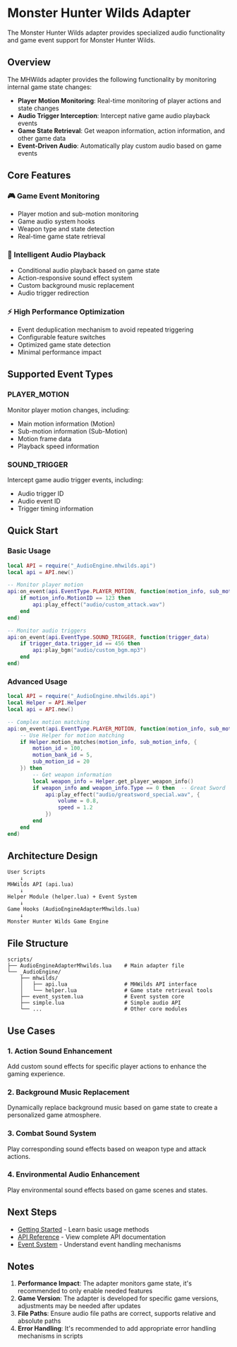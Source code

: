 <TranslationWarning />

# Monster Hunter Wilds Adapter

The Monster Hunter Wilds adapter provides specialized audio functionality and game event support for Monster Hunter Wilds.

## Overview

The MHWilds adapter provides the following functionality by monitoring internal game state changes:

- **Player Motion Monitoring**: Real-time monitoring of player actions and state changes
- **Audio Trigger Interception**: Intercept native game audio playback events
- **Game State Retrieval**: Get weapon information, action information, and other game data
- **Event-Driven Audio**: Automatically play custom audio based on game events

## Core Features

### 🎮 Game Event Monitoring

- Player motion and sub-motion monitoring
- Game audio system hooks
- Weapon type and state detection
- Real-time game state retrieval

### 🎵 Intelligent Audio Playback

- Conditional audio playback based on game state
- Action-responsive sound effect system
- Custom background music replacement
- Audio trigger redirection

### ⚡ High Performance Optimization

- Event deduplication mechanism to avoid repeated triggering
- Configurable feature switches
- Optimized game state detection
- Minimal performance impact

## Supported Event Types

### PLAYER_MOTION
Monitor player motion changes, including:
- Main motion information (Motion)
- Sub-motion information (Sub-Motion)
- Motion frame data
- Playback speed information

### SOUND_TRIGGER
Intercept game audio trigger events, including:
- Audio trigger ID
- Audio event ID
- Trigger timing information

## Quick Start

### Basic Usage

```lua
local API = require("_AudioEngine.mhwilds.api")
local api = API.new()

-- Monitor player motion
api:on_event(api.EventType.PLAYER_MOTION, function(motion_info, sub_motion_info)
    if motion_info.MotionID == 123 then
        api:play_effect("audio/custom_attack.wav")
    end
end)

-- Monitor audio triggers
api:on_event(api.EventType.SOUND_TRIGGER, function(trigger_data)
    if trigger_data.trigger_id == 456 then
        api:play_bgm("audio/custom_bgm.mp3")
    end
end)
```

### Advanced Usage

```lua
local API = require("_AudioEngine.mhwilds.api")
local Helper = API.Helper
local api = API.new()

-- Complex motion matching
api:on_event(api.EventType.PLAYER_MOTION, function(motion_info, sub_motion_info)
    -- Use Helper for motion matching
    if Helper.motion_matches(motion_info, sub_motion_info, {
        motion_id = 100,
        motion_bank_id = 5,
        sub_motion_id = 20
    }) then
        -- Get weapon information
        local weapon_info = Helper.get_player_weapon_info()
        if weapon_info and weapon_info.Type == 0 then  -- Great Sword
            api:play_effect("audio/greatsword_special.wav", {
                volume = 0.8,
                speed = 1.2
            })
        end
    end
end)
```

## Architecture Design

```
User Scripts
    ↓
MHWilds API (api.lua)
    ↓
Helper Module (helper.lua) + Event System
    ↓
Game Hooks (AudioEngineAdapterMhwilds.lua)
    ↓
Monster Hunter Wilds Game Engine
```

## File Structure

```
scripts/
├── AudioEngineAdapterMhwilds.lua    # Main adapter file
└── _AudioEngine/
    ├── mhwilds/
    │   ├── api.lua                  # MHWilds API interface
    │   └── helper.lua               # Game state retrieval tools
    ├── event_system.lua             # Event system core
    ├── simple.lua                   # Simple audio API
    └── ...                          # Other core modules
```

## Use Cases

### 1. Action Sound Enhancement
Add custom sound effects for specific player actions to enhance the gaming experience.

### 2. Background Music Replacement
Dynamically replace background music based on game state to create a personalized game atmosphere.

### 3. Combat Sound System
Play corresponding sound effects based on weapon type and attack actions.

### 4. Environmental Audio Enhancement
Play environmental sound effects based on game scenes and states.

## Next Steps

- [Getting Started](./getting-started) - Learn basic usage methods
- [API Reference](./api) - View complete API documentation
- [Event System](./events) - Understand event handling mechanisms

## Notes

1. **Performance Impact**: The adapter monitors game state, it's recommended to only enable needed features
2. **Game Version**: The adapter is developed for specific game versions, adjustments may be needed after updates
3. **File Paths**: Ensure audio file paths are correct, supports relative and absolute paths
4. **Error Handling**: It's recommended to add appropriate error handling mechanisms in scripts
